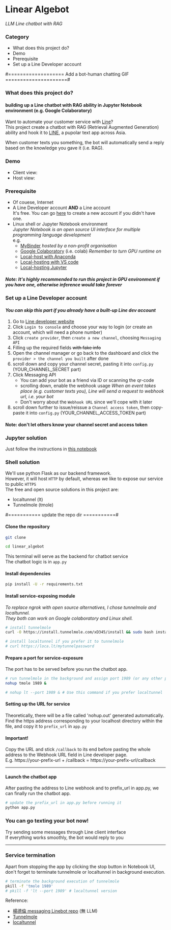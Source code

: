 # Linear Algebot
_LLM Line chatbot with RAG_

### Category
* What does this project do?
* Demo
* Prerequisite
* Set up a Line Developer account

#=================== Add a bot-human chatting GIF =====================#

### What does this project do?
#### building up a Line chatbot with RAG ability in Jupyter Notebook environment (e.g. Google Colaboratory) 

Want to automate your customer service with [Line](https://www.line.me/en/)?  
This project create a chatbot with RAG (Retrieval Augmented Generation) ability and hook it to [LINE](https://www.line.me/en/), a pupolar text app across Asia.

When customer texts you something, the bot will automatically send a reply based on the knowledge you gave it (i.e. RAG).

### Demo
* Client view: 
![]()
![]()
![]()
* Host view: 
![]()
![]()

### Prerequisite
* Of couese, Internet
* A Line Developer account **AND** a Line account  
  It's free. You can go [here](https://developers.line.biz/en/) to create a new account if you didn't have one.
* Linux shell or Jupyter Notebook environment  
_Jupyter Notebook is an open source UI interface for multiple programming language development_  
e.g. 
    * [MyBinder](https://mybinder.org/)
      _hosted by a non-profit organisation_
    * [Google Colaboratory](https://colab.research.google.com/) (i.e. colab)
      _Remember to turn GPU runtime on_
    * [Local-host with Anaconda](https://www.anaconda.com/download)
    * [Local-hosting with VS code](https://code.visualstudio.com/)
    * [Local-hosting Jupyter](https://jupyter.org/install) 
##### Note: It's highly recommended to run this project in GPU environment if you have one, otherwise inference would take forever

### Set up a Line Developer account
#### _You can skip this part if you already have a built-up Line dev account_
1. Go to [Line developer website](https://developers.line.biz/en/)
2. Click `Login to console` and choose your way to login (or create an account, which will need a phone number)
3. Click `create provider`, then `create a new channel`, choosing `Messaging API`
4. Filling up the required fields ~~with fake info~~
5. Open the channel manager or go back to the dashboard and click the `provider > the channel you built` after done
6. scroll down and copy your channel secret, pasting it into `config.py` (YOUR_CHANNEL_SECRET part)
7. Click Messaging API
    * You can add your bot as a friend via ID or scanning the qr-code
    * scrolling down, enable the webhook usage
    _When an event takes place (e.g. customer texts you), Line will send a request to webhook url, i.e. your bot_
    * Don't worry about the `Webhook URL` since we'll cope with it later
8. scroll down further to issue\/reissue a `Channel access token`, then copy-paste it into `config.py` (YOUR_CHANNEL_ACCESS_TOKEN part)
#### Note: don't let others know your channel secret and access token

### Jupyter solution
Just follow the instructions in [this notebook]()

### Shell solution
We'll use python Flask as our backend framework.  
However, it will host `HTTP` by default, whereas we like to expose our service to public `HTTPS`  
The free and open source solutions in this project are:
* localtunnel (lt)
* Tunnelmole (tmole)

#=========== update the repo dir ===========#
#### Clone the repository  
```bash
git clone 

cd linear_algebot
```

This terminal will serve as the backend for chatbot service  
The chatbot logic is in `app.py`

#### Install dependencies
```bash
pip install -U -r requirements.txt
```

#### Install service-exposing module
_To replace ngrok with open source alternatives, I chose tunnelmole and localtunnel.  
They both can work on Google colaboratory and Linux shell._

```bash
# install tunnelmole
curl -O https://install.tunnelmole.com/xD345/install && sudo bash install

# install localtunnel if you prefer it to tunnelmole
# curl https://loca.lt/mytunnelpassword
```

#### Prepare a port for service-exposure
The port has to be served before you run the chatbot app.

```bash
# run tunnelmole in the background and assign port 1989 (or any other port you like)
nohup tmole 1989 & 

# nohup lt --port 1989 & # Use this command if you prefer localtunnel
```

#### Setting up the URL for service
Theoretically, there will be a file called 'nohup.out' generated automatically.  
Find the https address corresponding to your localhost directory within the file, and copy it to `prefix_url` in `app.py`

#### **Important!**
Copy the URL and stick `/callback` to its end before pasting the whole address to the Webhook URL field in Line developer page.  
E.g. https://your-prefix-url \+ /callback = https://your-prefix-url/callback

---

#### Launch the chatbot app
After pasting the address to Line webhook and to prefix_url in app.py, we can finally run the chatbot app.
```bash
# update the prefix_url in app.py before running it
python app.py
```

### You can go texting your bot now!
Try sending some messages through Line client interface  
If everything works smoothly, the bot would reply to you

---

### Service termination
Apart from stopping the app by clicking the stop button in Notebook UI, don't forget to terminate tunnelmole or localtunnel in background execution.

```bash
# terminate the background execution of tunnelmole
pkill -f 'tmole 1989'
# pkill -f 'lt --port 1989' # localtunnel version
```

Reference:
* [楊德倫 messaging Linebot repo](https://github.com/telunyang/python_linebot_messaging_api) (無 LLM)
* [Tunnelmole](https://tunnelmole.com/docs/)
* [localtunnel](https://github.com/localtunnel/localtunnel)





